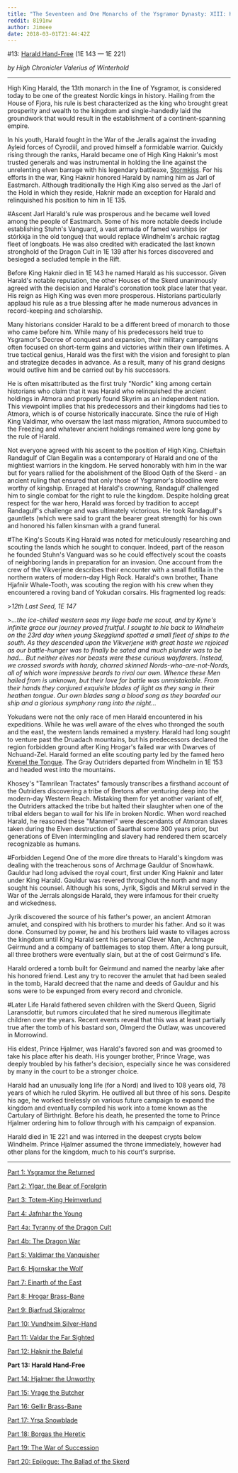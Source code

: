 ```yaml
---
title: "The Seventeen and One Monarchs of the Ysgramor Dynasty: XIII: Harald Hand-Free"
reddit: 8191nw
author: Jimeee
date: 2018-03-01T21:44:42Z
---
```


#13: [Harald Hand-Free](http://images.uesp.net//8/8b/User-Jimeee-Banner-Harald.png) (1E 143 — 1E 221)

*by High Chronicler Valerius of Winterhold*

---
High King Harald, the 13th monarch in the line of Ysgramor, is considered today to be one of the greatest Nordic kings in history. Hailing from the House of Fjora, his rule is best characterized as the king who brought great prosperity and wealth to the kingdom and single-handedly laid the groundwork that would result in the establishment of a continent-spanning empire.

In his youth, Harald fought in the War of the Jeralls against the invading Ayleid forces of Cyrodiil, and proved himself a formidable warrior. Quickly rising through the ranks, Harald became one of High King Haknir's most trusted generals and was instrumental in holding the line against the unrelenting elven barrage with his legendary battleaxe, [Stormkiss](http://elderscrolls.wikia.com/wiki/Stormkiss). For his efforts in the war, King Haknir honored Harald by naming him as Jarl of Eastmarch. Although traditionally the High King also served as the Jarl of the Hold in which they reside, Haknir made an exception for Harald and relinquished his position to him in 1E 135.

#Ascent
Jarl Harald's rule was prosperous and he became well loved among the people of Eastmarch. Some of his more notable deeds include establishing Stuhn's Vanguard, a vast armada of famed warships (or stórkkja in the old tongue) that would replace Windhelm's archaic ragtag fleet of longboats. He was also credited with eradicated the last known stronghold of the Dragon Cult in 1E 139 after his forces discovered and besieged a secluded temple in the Rift.

Before King Haknir died in 1E 143 he named Harald as his successor. Given Harald's notable reputation, the other Houses of the Skerd unanimously agreed with the decision and Harald's coronation took place later that year. His reign as High King was even more prosperous. Historians particularly applaud his rule as a true blessing after he made numerous advances in record-keeping and scholarship.

Many historians consider Harald to be a different breed of monarch to those who came before him. While many of his predecessors held true to Ysgramor's Decree of conquest and expansion, their military campaigns often focused on short-term gains and victories within their own lifetimes. A true tactical genius, Harald was the first with the vision and foresight to plan and strategize decades in advance. As a result, many of his grand designs would outlive him and be carried out by his successors.

He is often misattributed as the first truly "Nordic" king among certain historians who claim that it was Harald who relinquished the ancient holdings in Atmora and properly found Skyrim as an independent nation. This viewpoint implies that his predecessors and their kingdoms had ties to Atmora, which is of course historically inaccurate. Since the rule of High King Valdimar, who oversaw the last mass migration, Atmora succumbed to the Freezing and whatever ancient holdings remained were long gone by the rule of Harald. 

Not everyone agreed with his ascent to the position of High King. Chieftain Randagulf of Clan Begalin was a contemporary of Harald and one of the mightiest warriors in the kingdom. He served honorably with him in the war but for years rallied for the abolishment of the Blood Oath of the Skerd - an ancient ruling that ensured that only those of Ysgramor's bloodline were worthy of kingship. Enraged at Harald's crowning, Randagulf challenged him to single combat for the right to rule the kingdom. Despite holding great respect for the war hero, Harald was forced by tradition to accept Randagulf's challenge and was ultimately victorious. He took Randagulf's gauntlets (which were said to grant the bearer great strength) for his own and honored his fallen kinsman with a grand funeral.

#The King's Scouts
King Harald was noted for meticulously researching and scouting the lands which he sought to conquer. Indeed, part of the reason he founded Stuhn's Vanguard was so he could effectively scout the coasts of neighboring lands in preparation for an invasion. One account from the crew of the Vikverjene describes their encounter with a small flotilla in the northern waters of modern-day High Rock. Harald's own brother, Thane Hjafniir Whale-Tooth, was scouting the region with his crew when they encountered a roving band of Yokudan corsairs. His fragmented log reads:

&gt;*12th Last Seed, 1E 147*

&gt;*...the ice-chilled western seas my liege bade me scout, and by Kyne's infinite grace our journey proved fruitful. I sought to hie back to Windhelm on the 23rd day when young Skegglund spotted a small fleet of ships to the south. As they descended upon the Vikverjene with great haste we rejoiced as our battle-hunger was to finally be sated and much plunder was to be had... But neither elves nor beasts were these curious wayfarers. Instead, we crossed swords with hardy, charred skinned Nords-who-are-not-Nords, all of which wore impressive beards to rival our own. Whence these Men hailed from is unknown, but their love for battle was unmistakable. From their hands they conjured exquisite blades of light as they sang in their heathen tongue. Our own blades sang a blood song as they boarded our ship and a glorious symphony rang into the night...*

Yokudans were not the only race of men Harald encountered in his expeditions. While he was well aware of the elves who thronged the south and the east, the western lands remained a mystery. Harald had long sought to venture past the Druadach mountains, but his predecessors declared the region forbidden ground after King Hrogar's failed war with Dwarves of Nchuand-Zel. Harald formed an elite scouting party led by the famed hero  [Kvenel the Tongue](http://en.uesp.net/wiki/Lore:Kvenel_the_Tongue). The Gray Outriders departed from Windhelm in 1E 153 and headed west into the mountains. 

Khosey's "Tamrilean Tractates" famously transcribes a firsthand account of the Outriders discovering a tribe of Bretons after venturing deep into the modern-day Western Reach. Mistaking them for yet another variant of elf, the Outriders attacked the tribe but halted their slaughter when one of the tribal elders began to wail for his life in broken Nordic. When word reached Harald, he reasoned these "Manmeri" were descendants of Atmoran slaves taken during the Elven destruction of Saarthal some 300 years prior, but generations of Elven intermingling and slavery had rendered them scarcely recognizable as humans.

#Forbidden Legend
One of the more dire threats to Harald's kingdom was dealing with the treacherous sons of Archmage Gauldur of Snowhawk. Gauldur had long advised the royal court, first under King Haknir and later under King Harald. Gauldur was revered throughout the north and many sought his counsel. Although his sons, Jyrik, Sigdis and Mikrul served in the War of the Jerrals alongside Harald, they were infamous for their cruelty and wickedness.

Jyrik discovered the source of his father's power, an ancient Atmoran amulet, and conspired with his brothers to murder his father. And so it was done. Consumed by power, he and his brothers laid waste to villages across the kingdom until King Harald sent his personal Clever Man, Archmage Geirmund and a company of battlemages to stop them. After a long pursuit, all three brothers were eventually slain, but at the of cost Geirmund's life. 

Harald ordered a tomb built for Geirmund and named the nearby lake after his honored friend. Lest any try to recover the amulet that had been sealed in the tomb, Harald decreed that the name and deeds of Gauldur and his sons were to be expunged from every record and chronicle.

#Later Life
Harald fathered seven children with the Skerd Queen, Sigrid Laransdottir, but rumors circulated that he sired numerous illegitimate children over the years. Recent events reveal that this was at least partially true after the tomb of his bastard son, Olmgerd the Outlaw, was uncovered in Morrowind.

His eldest, Prince Hjalmer, was Harald's favored son and was groomed to take his place after his death. His younger brother, Prince Vrage, was deeply troubled by his father's decision, especially since he was considered by many in the court to be a stronger choice.

Harald had an unusually long life (for a Nord) and lived to 108 years old, 78 years of which he ruled Skyrim. He outlived all but three of his sons. Despite his age, he worked tirelessly on various future campaign to expand the kingdom and eventually compiled his work into a tome known as the Cartulary of Birthright. Before his death, he presented the tome to Prince Hjalmer ordering him to follow through with his campaign of expansion.

Harald died in 1E 221 and was interred in the deepest crypts below Windhelm. Prince Hjalmer assumed the throne immediately, however had other plans for the kingdom, much to his court's surprise.

---
[Part 1: Ysgramor the Returned](https://redd.it/7oy7ew)

[Part 2: Ylgar, the Bear of Forelgrin](https://redd.it/7p6k5h)

[Part 3: Totem-King Heimverlund](https://redd.it/7peju9)

[Part 4: Jafnhar the Young](https://redd.it/7pn9i5)

[Part 4a: Tyranny of the Dragon Cult](https://redd.it/7pvz3c)

[Part 4b: The Dragon War](https://redd.it/7qj1oh)

[Part 5: Valdimar the Vanquisher](https://redd.it/7qs6vm)

[Part 6: Hjornskar the Wolf](https://redd.it/7r088c)

[Part 7: Einarth of the East](https://redd.it/7r9vfv)

[Part 8: Hrogar Brass-Bane](https://redd.it/7ri9vn)

[Part 9: Bjarfrud Skjoralmor](https://redd.it/7siqyt)

[Part 10: Vundheim Silver-Hand](https://redd.it/7ttg7c)

[Part 11: Valdar the Far Sighted](https://redd.it/7ui737)

[Part 12: Haknir the Baleful](https://redd.it/7zfxul)

**Part 13: Harald Hand-Free**

[Part 14: Hjalmer the Unworthy](https://redd.it/82renh)

[Part 15: Vrage the Butcher](https://redd.it/89u5f7)

[Part 16: Gellir Brass-Bane](https://redd.it/8dnuin)

[Part 17: Yrsa Snowblade](https://redd.it/8grtop)

[Part 18: Borgas the Heretic](https://redd.it/8jqcwv)

[Part 19: The War of Succession](https://redd.it/8k3apu)

[Part 20: Epilogue: The Ballad of the Skerd](https://redd.it/8kdcwy)
